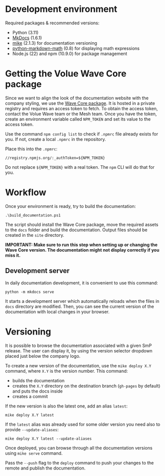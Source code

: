 # Development environment

Required packages & recommended versions:
- Python (3.11)
- [MkDocs](https://www.mkdocs.org/) (1.6.1)
- [mike](https://github.com/jimporter/mike/tree/master) (2.1.3) for documentation versioning
- [python-markdown-math](https://pypi.org/project/python-markdown-math/) (0.8) for displaying math expressions
- Node.js (22) and npm (10.9.0) for package management

# Getting the Volue Wave Core package

Since we want to align the look of the documentation website with the company styling,
we use the [Wave Core package](https://volue.github.io/wave/). It is hosted in a private registry and requires an access token to fetch. To obtain the access token, contact the Volue Wave team or the Mesh team.
Once you have the token, create an environment variable called `NPM_TOKEN` and set its value to the access token.

Use the command `npm config list` to check if `.npmrc` file already exists for you. If not, create a local `.npmrc` in the repository.

Place this into the `.npmrc`:
```
//registry.npmjs.org/:_authToken=${NPM_TOKEN}
```

Do not replace `${NPM_TOKEN}` with a real token. The `npm` CLI will do that for you.

# Workflow

Once your environment is ready, try to build the documentation:
```
.\build_documentation.ps1
```

The script should install the Wave Core package, move the required assets to the `docs` folder and build the documentation.
Output files should be created in the `site` directory.

**IMPORTANT: Make sure to run this step when setting up or changing the Wave Core version. The documentation might not display correctly if you miss it.**

## Development server

In daily documentation development, it is convenient to use this command:
```
python -m mkdocs serve
```

It starts a development server which automatically reloads when the files in `docs` directory are modified. Then, you can see the current version of the documentation with local changes in your browser.

# Versioning

It is possible to browse the documentation associated with a given SmP release.
The user can display it, by using the version selector dropdown placed just below the company logo.

To create a new version of the documentation, use the `mike deploy X.Y` command, where `X.Y` is the version number.
This command:
- builds the documentation
- creates the `X.Y` directory on the destination branch (`gh-pages` by default) and puts the docs inside
- creates a commit

If the new version is also the latest one, add an alias `latest`:
```
mike deploy X.Y latest
```

If the `latest` alias was already used for some older version you need also to provide `--update-aliases`:
```
mike deploy X.Y latest --update-aliases
```

Once deployed, you can browse through all the documentation versions using `mike serve` command.

Pass the `--push` flag to the `deploy` command to push your changes to the remote and publish the documentation.
